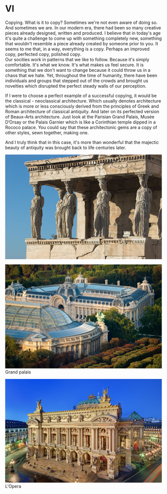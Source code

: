 # VI

Copying. What is it to copy? Sometimes we're not even aware of doing so. And sometimes we are. 
In our modern era, there had been so many creative pieces already designed, written and produced. I believe that in today's age it's quite a challenge to come up with something completely new, something that wouldn't resemble a piece already created by someone prior to you. It seems to me that, in a way, everything is a copy. Perhaps an improved copy, perfected copy, polished copy.  
Our socities work in patterns that we like to follow. Because it's simply comfortable. It's what we know. It's what makes us feel secure. It is something that we don't want to change because it could throw us in a chaos that we hate. 
Yet, throughout the time of humanity, there have been individuals and groups that stepped out of the crowds and brought us novelties which disrupted the perfect steady walls of our perception. 

If I were to choose a perfect example of a successful copying, it would be the classical - neoclassical architecture. Which usually denotes architecture which is more or less consciously derived from the principles of Greek and Roman architecture of classical antiquity. And later on its perfected version of Beaux-Arts architecture. Just look at the Parisian Grand Palais, Musée D’Orsay or the Palais Garnier which is like a Corinthian temple dipped in a Rococo palace. You could say that these architectonic gems are a copy of other styles, sewn together, making one.

And I truly think that in this case, it's more than wonderful that the majectic beauty of antiquity was brought back to life centuries later.

![antique](./img/antique.jpg)

![grand palais](./img/grand-palais.jpg)
Grand palais


![opera](./img/opera.jpg)
L'Opera


